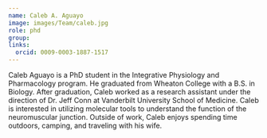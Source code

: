 ```yaml
---
name: Caleb A. Aguayo
image: images/Team/caleb.jpg
role: phd
group: 
links:
  orcid: 0009-0003-1887-1517
---
```


Caleb Aguayo is a PhD student in the Integrative Physiology and Pharmacology program. He graduated from Wheaton College with a B.S. in Biology. After graduation, Caleb worked as a research assistant under the direction of Dr. Jeff Conn at Vanderbilt University School of Medicine. Caleb is interested in utilizing molecular tools to understand the function of the neuromuscular junction. Outside of work, Caleb enjoys spending time outdoors, camping, and traveling with his wife.
